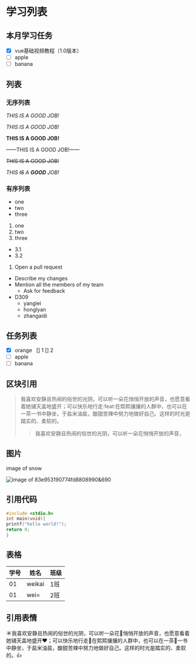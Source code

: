 # 学习列表 
## 本月学习任务
- [x] vue基础视频教程（1.0版本）
- [ ] apple
- [ ] banana

## 列表
### 无序列表
*THIS IS A GOOD JOB!*  

_THIS IS A GOOD JOB!_  

**THIS IS A GOOD JOB!**  

——THIS IS A GOOD JOB!——  

~~THIS IS A GOOD JOB!~~  

_THIS ~~IS~~ A **GOOD** JOB!_  

### 有序列表
- one
- two
- three
  
1. one
1. two
1. three
* 3.1
* 3.2
1. Open a pull request
  * Describe my changes
  * Mention all the members of my team
    * Ask for feedback
  * D309
    * yanglei
    * honglyan
    * zhangaidi
    
## 任务列表
- [x] orange
   [] 1 [] 2
- [ ] apple
- [ ] banana

## 区块引用
> 我喜欢安静且热闹的俗世的光阴，可以听一朵花悄悄开放的声音，也愿意看着她铺天盖地盛开；可以快乐地行走:feat:在熙熙攘攘的人群中，也可以在一茶一书中静坐，于盐米油盐，酸甜苦辣中努力地做好自己。这样的时光是踏实的、柔软的。
>> 我喜欢安静且热闹的俗世的光阴，可以听一朵花悄悄开放的声音，

## 图片
image of snow

![image of 83e953190774fd8808990&690](http://s1.sinaimg.cn/middle/83e953190774fd8808990&690)

## 引用代码
```c
#include <stdio.h>
int main(void){
printf("hello world!");
return 0;
}
```

## 表格
学号 | 姓名 | 班级 
-----|-----|-----|
01  |weikai|1班|
01  |wei=|2班|

## 引用表情
:sunny:我喜欢安静且热闹的俗世的光阴，可以听一朵花:hibiscus:悄悄开放的声音，也愿意看着她铺天盖地盛开:heart:；可以快乐地行走:feet:在熙熙攘攘的人群中，也可以在一茶:tea:一书中静坐，于盐米油盐，酸甜苦辣中努力地做好自己。这样的时光是踏实的、柔软的。:+1:
